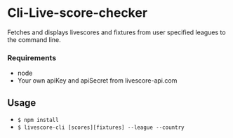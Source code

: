 # Cli-Live-score-checker
Fetches and displays livescores and fixtures from user specified leagues to the command line.

### Requirements
* node
* Your own apiKey and apiSecret from livescore-api.com

## Usage
* `$ npm install`
* `$ livescore-cli [scores][fixtures] --league --country`


